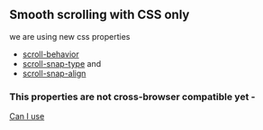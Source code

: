 ## Smooth scrolling with CSS only

we are using new css properties 
* [scroll-behavior](https://css-tricks.com/almanac/properties/s/scroll-behavior/)
* [scroll-snap-type](https://css-tricks.com/almanac/properties/s/scroll-snap-type/) and  
* [scroll-snap-align](https://css-tricks.com/almanac/properties/s/scroll-snap-align/)

### This properties are not cross-browser compatible yet - 
[Can I use](https://caniuse.com/#search=scroll-behavior)